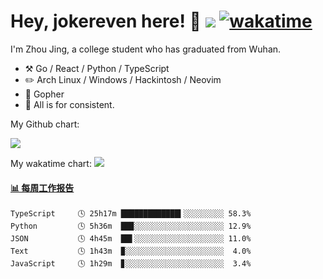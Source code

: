 # Hey, jokereven here! 👋 ![](https://visitor-badge.laobi.icu/badge?page_id=jokereven.readme) [![wakatime](https://wakatime.com/badge/user/eada5769-12fd-41f7-af3d-65254494dce1.svg)](https://wakatime.com/@eada5769-12fd-41f7-af3d-65254494dce1)

I'm Zhou Jing, a college student who has graduated from Wuhan.
-   :hammer_and_pick: Go / React / Python / TypeScript
-   :pencil2: Arch Linux / Windows / Hackintosh / Neovim
-   :seedling: Gopher
-   :thought_balloon: All is for consistent.

My Github chart:

![](https://ghchart.rshah.org/JonnieWayy)

My wakatime chart:
![](https://wakatime.com/share/@jokereven/1679dc82-4bf9-4b63-9203-390d608503de.png)

<!-- waka-box start -->
#### <a href="https://gist.github.com/9f8118785e2d128d746db5f61b0e0a2a" target="_blank">📊 每周工作报告</a>
```text
TypeScript     🕓 25h17m █████████████▍░░░░░░░░░ 58.3%
Python         🕓 5h36m  ██▉░░░░░░░░░░░░░░░░░░░░ 12.9%
JSON           🕓 4h45m  ██▌░░░░░░░░░░░░░░░░░░░░ 11.0%
Text           🕓 1h43m  ▉░░░░░░░░░░░░░░░░░░░░░░  4.0%
JavaScript     🕓 1h29m  ▊░░░░░░░░░░░░░░░░░░░░░░  3.4%
```
<!-- Powered by https://github.com/journey-ad/waka-box-go . -->
<!-- waka-box end -->
